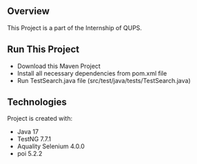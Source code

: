 ## Overview
This Project is a part of the Internship of QUPS.

## Run This Project

-	Download this Maven Project
-   Install all necessary dependencies from pom.xml file
-   Run TestSearch.java file (src/test/java/tests/TestSearch.java)

## Technologies
Project is created with:
-	Java 17
-	TestNG 7.7.1
-   Aquality Selenium 4.0.0
-   poi 5.2.2
